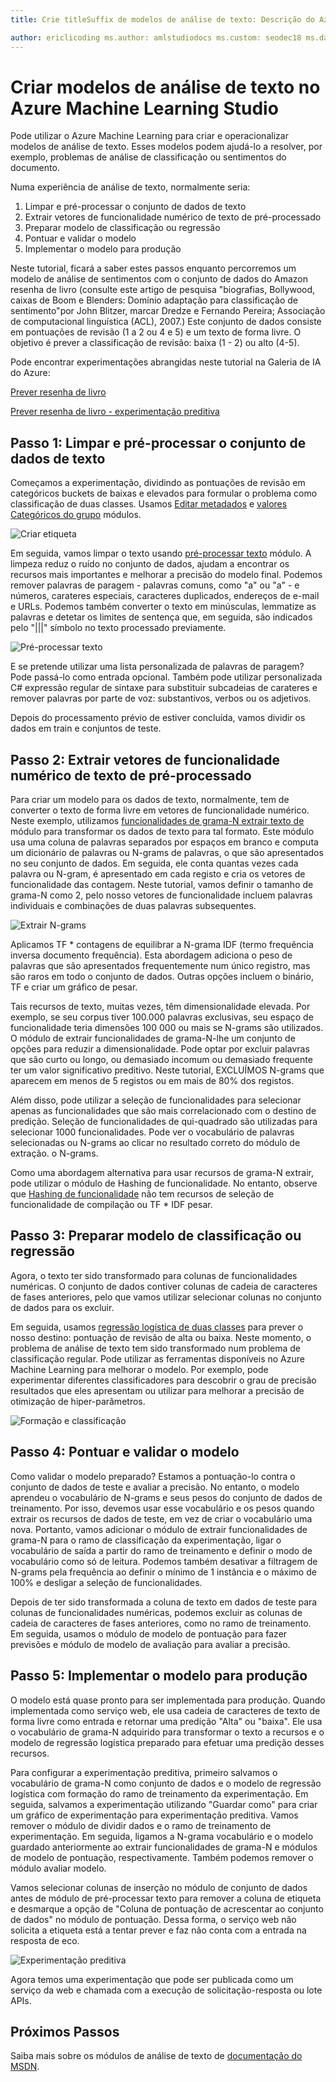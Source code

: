 ```yaml
---
title: Crie titleSuffix de modelos de análise de texto: Descrição do Azure Machine Learning Studio: Como criar modelos de análise de texto no Azure Machine Learning Studio a utilização de módulos para texto de pré-processamento, N-grams ou funcionalidade hash serviços: MS. Service de machine learning: ms.component de machine learning: studio topic: artigo

author: ericlicoding ms.author: amlstudiodocs ms.custom: seodec18 ms.date: 03/14/2018
---
```

# <a name="create-text-analytics-models-in-azure-machine-learning-studio"></a>Criar modelos de análise de texto no Azure Machine Learning Studio
Pode utilizar o Azure Machine Learning para criar e operacionalizar modelos de análise de texto. Esses modelos podem ajudá-lo a resolver, por exemplo, problemas de análise de classificação ou sentimentos do documento.

Numa experiência de análise de texto, normalmente seria:

1. Limpar e pré-processar o conjunto de dados de texto
2. Extrair vetores de funcionalidade numérico de texto de pré-processado
3. Preparar modelo de classificação ou regressão
4. Pontuar e validar o modelo
5. Implementar o modelo para produção

Neste tutorial, ficará a saber estes passos enquanto percorremos um modelo de análise de sentimentos com o conjunto de dados do Amazon resenha de livro (consulte este artigo de pesquisa "biografias, Bollywood, caixas de Boom e Blenders: Domínio adaptação para classificação de sentimento"por John Blitzer, marcar Dredze e Fernando Pereira; Associação de computacional linguística (ACL), 2007.) Este conjunto de dados consiste em pontuações de revisão (1 a 2 ou 4 e 5) e um texto de forma livre. O objetivo é prever a classificação de revisão: baixa (1 - 2) ou alto (4-5).

Pode encontrar experimentações abrangidas neste tutorial na Galeria de IA do Azure:

[Prever resenha de livro](https://gallery.cortanaintelligence.com/Experiment/Predict-Book-Reviews-1)

[Prever resenha de livro - experimentação preditiva](https://gallery.cortanaintelligence.com/Experiment/Predict-Book-Reviews-Predictive-Experiment-1)

## <a name="step-1-clean-and-preprocess-text-dataset"></a>Passo 1: Limpar e pré-processar o conjunto de dados de texto
Começamos a experimentação, dividindo as pontuações de revisão em categóricos buckets de baixas e elevados para formular o problema como classificação de duas classes. Usamos [Editar metadados](https://msdn.microsoft.com/library/azure/dn905986.aspx) e [valores Categóricos do grupo](https://msdn.microsoft.com/library/azure/dn906014.aspx) módulos.

![Criar etiqueta](./media/text-analytics-module-tutorial/create-label.png)

Em seguida, vamos limpar o texto usando [pré-processar texto](https://msdn.microsoft.com/library/azure/mt762915.aspx) módulo. A limpeza reduz o ruído no conjunto de dados, ajudam a encontrar os recursos mais importantes e melhorar a precisão do modelo final. Podemos remover palavras de paragem - palavras comuns, como "a" ou "a" - e números, carateres especiais, caracteres duplicados, endereços de e-mail e URLs. Podemos também converter o texto em minúsculas, lemmatize as palavras e detetar os limites de sentença que, em seguida, são indicados pelo "|||" símbolo no texto processado previamente.

![Pré-processar texto](./media/text-analytics-module-tutorial/preprocess-text.png)

E se pretende utilizar uma lista personalizada de palavras de paragem? Pode passá-lo como entrada opcional. Também pode utilizar personalizada C# expressão regular de sintaxe para substituir subcadeias de carateres e remover palavras por parte de voz: substantivos, verbos ou os adjetivos.

Depois do processamento prévio de estiver concluída, vamos dividir os dados em train e conjuntos de teste.

## <a name="step-2-extract-numeric-feature-vectors-from-pre-processed-text"></a>Passo 2: Extrair vetores de funcionalidade numérico de texto de pré-processado
Para criar um modelo para os dados de texto, normalmente, tem de converter o texto de forma livre em vetores de funcionalidade numérico. Neste exemplo, utilizamos [funcionalidades de grama-N extrair texto de](https://msdn.microsoft.com/library/azure/mt762916.aspx) módulo para transformar os dados de texto para tal formato. Este módulo usa uma coluna de palavras separados por espaços em branco e computa um dicionário de palavras ou N-grams de palavras, o que são apresentados no seu conjunto de dados. Em seguida, ele conta quantas vezes cada palavra ou N-gram, é apresentado em cada registo e cria os vetores de funcionalidade das contagem. Neste tutorial, vamos definir o tamanho de grama-N como 2, pelo nosso vetores de funcionalidade incluem palavras individuais e combinações de duas palavras subsequentes.

![Extrair N-grams](./media/text-analytics-module-tutorial/extract-ngrams.png)

Aplicamos TF * contagens de equilibrar a N-grama IDF (termo frequência inversa documento frequência). Esta abordagem adiciona o peso de palavras que são apresentados frequentemente num único registro, mas são raros em todo o conjunto de dados. Outras opções incluem o binário, TF e criar um gráfico de pesar.

Tais recursos de texto, muitas vezes, têm dimensionalidade elevada. Por exemplo, se seu corpus tiver 100.000 palavras exclusivas, seu espaço de funcionalidade teria dimensões 100 000 ou mais se N-grams são utilizados. O módulo de extrair funcionalidades de grama-N-lhe um conjunto de opções para reduzir a dimensionalidade. Pode optar por excluir palavras que são curto ou longo, ou demasiado incomum ou demasiado frequente ter um valor significativo preditivo. Neste tutorial, EXCLUÍMOS N-grams que aparecem em menos de 5 registos ou em mais de 80% dos registos.

Além disso, pode utilizar a seleção de funcionalidades para selecionar apenas as funcionalidades que são mais correlacionado com o destino de predição. Seleção de funcionalidades de qui-quadrado são utilizadas para selecionar 1000 funcionalidades. Pode ver o vocabulário de palavras selecionadas ou N-grams ao clicar no resultado correto do módulo de extração. o N-grams.

Como uma abordagem alternativa para usar recursos de grama-N extrair, pode utilizar o módulo de Hashing de funcionalidade. No entanto, observe que [Hashing de funcionalidade](https://msdn.microsoft.com/library/azure/dn906018.aspx) não tem recursos de seleção de funcionalidade de compilação ou TF * IDF pesar.

## <a name="step-3-train-classification-or-regression-model"></a>Passo 3: Preparar modelo de classificação ou regressão
Agora, o texto ter sido transformado para colunas de funcionalidades numéricas. O conjunto de dados contiver colunas de cadeia de caracteres de fases anteriores, pelo que vamos utilizar selecionar colunas no conjunto de dados para os excluir.

Em seguida, usamos [regressão logística de duas classes](https://msdn.microsoft.com/library/azure/dn905994.aspx) para prever o nosso destino: pontuação de revisão de alta ou baixa. Neste momento, o problema de análise de texto tem sido transformado num problema de classificação regular. Pode utilizar as ferramentas disponíveis no Azure Machine Learning para melhorar o modelo. Por exemplo, pode experimentar diferentes classificadores para descobrir o grau de precisão resultados que eles apresentam ou utilizar para melhorar a precisão de otimização de hiper-parâmetros.

![Formação e classificação](./media/text-analytics-module-tutorial/scoring-text.png)

## <a name="step-4-score-and-validate-the-model"></a>Passo 4: Pontuar e validar o modelo
Como validar o modelo preparado? Estamos a pontuação-lo contra o conjunto de dados de teste e avaliar a precisão. No entanto, o modelo aprendeu o vocabulário de N-grams e seus pesos do conjunto de dados de treinamento. Por isso, devemos usar esse vocabulário e os pesos quando extrair os recursos de dados de teste, em vez de criar o vocabulário uma nova. Portanto, vamos adicionar o módulo de extrair funcionalidades de grama-N para o ramo de classificação da experimentação, ligar o vocabulário de saída a partir do ramo de treinamento e definir o modo de vocabulário como só de leitura. Podemos também desativar a filtragem de N-grams pela frequência ao definir o mínimo de 1 instância e o máximo de 100% e desligar a seleção de funcionalidades.

Depois de ter sido transformada a coluna de texto em dados de teste para colunas de funcionalidades numéricas, podemos excluir as colunas de cadeia de caracteres de fases anteriores, como no ramo de treinamento. Em seguida, usamos o módulo de modelo de pontuação para fazer previsões e módulo de modelo de avaliação para avaliar a precisão.

## <a name="step-5-deploy-the-model-to-production"></a>Passo 5: Implementar o modelo para produção
O modelo está quase pronto para ser implementada para produção. Quando implementada como serviço web, ele usa cadeia de caracteres de texto de forma livre como entrada e retornar uma predição "Alta" ou "baixa". Ele usa o vocabulário de grama-N adquirido para transformar o texto a recursos e o modelo de regressão logística preparado para efetuar uma predição desses recursos. 

Para configurar a experimentação preditiva, primeiro salvamos o vocabulário de grama-N como conjunto de dados e o modelo de regressão logística com formação do ramo de treinamento da experimentação. Em seguida, salvamos a experimentação utilizando "Guardar como" para criar um gráfico de experimentação para experimentação preditiva. Vamos remover o módulo de dividir dados e o ramo de treinamento de experimentação. Em seguida, ligamos a N-grama vocabulário e o modelo guardado anteriormente ao extrair funcionalidades de grama-N e módulos de modelo de pontuação, respectivamente. Também podemos remover o módulo avaliar modelo.

Vamos selecionar colunas de inserção no módulo de conjunto de dados antes de módulo de pré-processar texto para remover a coluna de etiqueta e desmarque a opção de "Coluna de pontuação de acrescentar ao conjunto de dados" no módulo de pontuação. Dessa forma, o serviço web não solicita a etiqueta está a tentar prever e faz não conta com a entrada na resposta de eco.

![Experimentação preditiva](./media/text-analytics-module-tutorial/predictive-text.png)

Agora temos uma experimentação que pode ser publicada como um serviço da web e chamada com a execução de solicitação-resposta ou lote APIs.

## <a name="next-steps"></a>Próximos Passos
Saiba mais sobre os módulos de análise de texto de [documentação do MSDN](https://msdn.microsoft.com/library/azure/dn905886.aspx).

